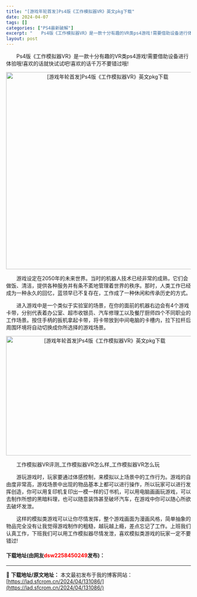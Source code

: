 ```yaml
---
title: "[游戏年轮首发]Ps4版《工作模拟器VR》英文pkg下载"
date: 2024-04-07
tags: []
categories: ["PS4最新破解"]
excerpt: "　　Ps4版《工作模拟器VR》是一款十分有趣的VR类ps4游戏!需要借助设备进行体验哦!喜欢的话就快试试吧!喜欢的话千万不要错过哦! 　　游戏设定在2050年的未来世界。当时的机器人技术已经非常的成熟，它们会做饭、清洁，提供各种服务并有条不紊地管理着世界的秩序。那时，人类工作已经成为一种永久的回忆，&hellip;"
layout: post
---
```


 <p>　　Ps4版《工作模拟器VR》是一款十分有趣的VR类ps4游戏!需要借助设备进行体验哦!喜欢的话就快试试吧!喜欢的话千万不要错过哦!</p> <p align="center"><img align="" border="0" src="https://lad.sfcrom.cn/wp-content/uploads/2024/04/20240407_6612766dcedf7.webp" width="538" alt="[游戏年轮首发]Ps4版《工作模拟器VR》英文pkg下载" /></p> <p>　　游戏设定在2050年的未来世界。当时的机器人技术已经非常的成熟，它们会做饭、清洁，提供各种服务并有条不紊地管理着世界的秩序。那时，人类工作已经成为一种永久的回忆，蓝领早已不复存在，工作成了一种休闲和传承历史的方式。</p> <p>　　进入游戏中是一个类似于实验室的场景，在你的面前的机器右边会有4个游戏卡带，分别代表着办公室、超市收银员、汽车修理工以及餐厅厨师四个不同职业的工作场景。按住手柄的扳机拿起卡带，将卡带放到中间电脑的卡槽内，拉下拉杆后周围环境将自动切换成你所选择的游戏场景。</p> <p align="center"><img align="" src="https://lad.sfcrom.cn/wp-content/uploads/2024/04/20240407_6612766e2e4cc.webp" style="border-width: 0px; border-style: solid; width: 522px; height: 326px;" alt="[游戏年轮首发]Ps4版《工作模拟器VR》英文pkg下载" /></p> <p>　　工作模拟器VR评测_工作模拟器VR怎么样_工作模拟器VR怎么玩</p> <p>　　游玩游戏时，玩家要通过体感控制，来模拟以上场景中的工作行为。游戏的自由度非常高，游戏场景中出现的物品基本上都可以进行操作，所以玩家可以进行发挥创造，你可以用复印机复印出一模一样的订书机，可以用电脑画画玩游戏，可以去制作所想的黑暗料理，也可以随意装饰甚至破坏汽车，在游戏中你可以随心所欲去破坏发泄。</p> <p>　　这样的模拟类游戏可以让你尽情发挥，整个游戏画面为漫画风格，简单抽象的物品完全没有让我觉得游戏制作的粗糙，越玩越上瘾，差点忘记了工作。上班我们认真工作，下班我们可以用工作模拟器尽情发泄，喜欢模拟类游戏的玩家一定不要错过!</p> <p><h4>下载地址(由网友<font color="red">dsw2258450249</font>发布)：</h4></p> 

---
📖 **下载地址/原文地址：** 本文最初发布于我的博客网站：[https://lad.sfcrom.cn/2024/04/131086/](https://lad.sfcrom.cn/2024/04/131086/)

